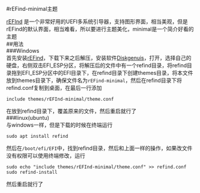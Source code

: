 #rEFind-minimal主题

[rEFInd](https://sourceforge.net/projects/refind/) 是一个非常好用的UEFI多系统引导器，支持图形界面，相当美观，但是rEFind的默认界面，相当难看，所以要进行主题美化，minimal是一个简介好看的主题  
##用法  
###Windows  
首先安装[rEFind](http://www.rodsbooks.com/refind/)，下载下来之后解压，安装软件[Diskgenuis](https://www.diskgenius.cn/download.php)，打开，选择自己的硬盘，右侧双击EFI_ESP分区，将解压后的文件中有一个refind目录，将refind目录拖到EFI_ESP分区中的EFI目录下，在refind目录下创建themes目录，将本文件放到themes目录下，确保文件名为```rEFind-minimal```，然后在refind目录下将refind.conf复制到桌面，在最后一行添加
```
include themes/rEFInd-minimal/theme.conf
```
在放到refind目录下，覆盖原来的文件，然后重启就行了  
###linux(ubuntu)  
与windows一样，但是下载的时候在终端运行  
```
sudo apt install refind
```
然后在```/boot/efi/EFI```中，找到refind目录，然后和上面一样的操作，如果改文件没有权限可以使用终端修改，运行  
```
sudo echo "include themes/rEFInd-minimal/theme.conf" >> refind.conf
sudo refind-install
```
然后重启就行了
